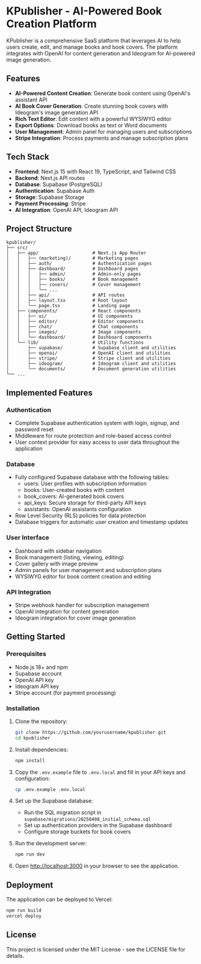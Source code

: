 # KPublisher - AI-Powered Book Creation Platform

KPublisher is a comprehensive SaaS platform that leverages AI to help users create, edit, and manage books and book covers. The platform integrates with OpenAI for content generation and Ideogram for AI-powered image generation.

## Features

- **AI-Powered Content Creation**: Generate book content using OpenAI's assistant API
- **AI Book Cover Generation**: Create stunning book covers with Ideogram's image generation API
- **Rich Text Editor**: Edit content with a powerful WYSIWYG editor
- **Export Options**: Download books as text or Word documents
- **User Management**: Admin panel for managing users and subscriptions
- **Stripe Integration**: Process payments and manage subscription plans

## Tech Stack

- **Frontend**: Next.js 15 with React 19, TypeScript, and Tailwind CSS
- **Backend**: Next.js API routes
- **Database**: Supabase (PostgreSQL)
- **Authentication**: Supabase Auth
- **Storage**: Supabase Storage
- **Payment Processing**: Stripe
- **AI Integration**: OpenAI API, Ideogram API

## Project Structure

```
kpublisher/
├── src/
│   ├── app/                    # Next.js App Router
│   │   ├── (marketing)/        # Marketing pages
│   │   ├── auth/               # Authentication pages
│   │   ├── dashboard/          # Dashboard pages
│   │   │   ├── admin/          # Admin-only pages
│   │   │   ├── books/          # Book management
│   │   │   ├── covers/         # Cover management
│   │   │   └── ...
│   │   ├── api/                # API routes
│   │   ├── layout.tsx          # Root layout
│   │   └── page.tsx            # Landing page
│   ├── components/             # React components
│   │   ├── ui/                 # UI components
│   │   ├── editor/             # Editor components
│   │   ├── chat/               # Chat components
│   │   ├── images/             # Image components
│   │   └── dashboard/          # Dashboard components
│   └── lib/                    # Utility functions
│       ├── supabase/           # Supabase client and utilities
│       ├── openai/             # OpenAI client and utilities
│       ├── stripe/             # Stripe client and utilities
│       ├── ideogram/           # Ideogram client and utilities
│       └── documents/          # Document generation utilities
└── ...
```

## Implemented Features

### Authentication
- Complete Supabase authentication system with login, signup, and password reset
- Middleware for route protection and role-based access control
- User context provider for easy access to user data throughout the application

### Database
- Fully configured Supabase database with the following tables:
  - users: User profiles with subscription information
  - books: User-created books with content
  - book_covers: AI-generated book covers
  - api_keys: Secure storage for third-party API keys
  - assistants: OpenAI assistants configuration
- Row Level Security (RLS) policies for data protection
- Database triggers for automatic user creation and timestamp updates

### User Interface
- Dashboard with sidebar navigation
- Book management (listing, viewing, editing)
- Cover gallery with image preview
- Admin panels for user management and subscription plans
- WYSIWYG editor for book content creation and editing

### API Integration
- Stripe webhook handler for subscription management
- OpenAI integration for content generation
- Ideogram integration for cover image generation

## Getting Started

### Prerequisites

- Node.js 18+ and npm
- Supabase account
- OpenAI API key
- Ideogram API key
- Stripe account (for payment processing)

### Installation

1. Clone the repository:
   ```bash
   git clone https://github.com/yourusername/kpublisher.git
   cd kpublisher
   ```

2. Install dependencies:
   ```bash
   npm install
   ```

3. Copy the `.env.example` file to `.env.local` and fill in your API keys and configuration:
   ```bash
   cp .env.example .env.local
   ```

4. Set up the Supabase database:
   - Run the SQL migration script in `supabase/migrations/20250408_initial_schema.sql`
   - Set up authentication providers in the Supabase dashboard
   - Configure storage buckets for book covers

5. Run the development server:
   ```bash
   npm run dev
   ```

6. Open [http://localhost:3000](http://localhost:3000) in your browser to see the application.

## Deployment

The application can be deployed to Vercel:

```bash
npm run build
vercel deploy
```

## License

This project is licensed under the MIT License - see the LICENSE file for details.
